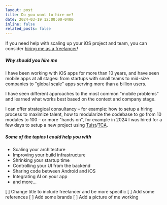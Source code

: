 ```yaml
---
layout: post
title: Do you want to hire me?
date: 2024-03-19 12:00:00-0400
inline: false
related_posts: false
---
```


If you need help with scaling up your iOS project and team, you can consider [hiring me as a freelancer](TODO=email:andreacipriani89@gmail.com)!

##### Why should you hire me

I have been working with iOS apps for more than 10 years, and have seen mobile apps at all stages: from startups with small teams to mid-size companies to "global scale" apps serving more than a billion users. 

I have seen different approaches to the most common "mobile problems" and learned what works best based on the context and company stage.

I can offer strategical consultancy – for example: how to setup a hiring process to maximize talent, how to modularize the codebase to go from 10 modules to 100 – or more "hands on", for example in 2024 I was hired for a few days to setup a new project using [Tuist]([https://](https://tuist.io/))/[TCA](https://github.com/pointfreeco/swift-composable-architecture).

##### Some of the topics I could help you with

- Scaling your architecture
- Improving your build infrastructure
- Shrinking your startup time
- Controlling your UI from the backend
- Sharing code between Android and iOS
- Integrating AI on your app
- and more...
  
[ ] Change title to include freelancer and be more specific
[ ] Add some references
[ ] Add some brands
[ ] Add a picture of me working